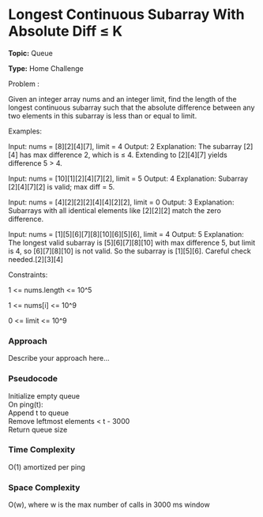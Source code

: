 # Longest Continuous Subarray With Absolute Diff ≤ K
**Topic:** Queue

**Type:** Home Challenge

Problem :

Given an integer array nums and an integer limit, find the length of the longest continuous subarray such that the absolute difference between any two elements in this subarray is less than or equal to limit. 

Examples: 

Input: nums = [8][2][4][7], limit = 4 
 Output: 2 
 Explanation: The subarray [2][4] has max difference 2, which is ≤ 4. Extending to [2][4][7] yields difference 5 > 4. 

Input: nums = [10][1][2][4][7][2], limit = 5 
 Output: 4 
 Explanation: Subarray [2][4][7][2] is valid; max diff = 5. 

Input: nums = [4][2][2][2][4][4][2][2], limit = 0 
Output: 3 
Explanation: Subarrays with all identical elements like [2][2][2] match the zero difference. 

Input: nums = [1][5][6][7][8][10][6][5][6], limit = 4 
 Output: 5 
 Explanation: The longest valid subarray is [5][6][7][8][10] with max difference 5, but limit is 4, so [6][7][8][10] is not valid. So the subarray is [1][5][6]. Careful check needed.[2][3][4] 

Constraints: 

1 <= nums.length <= 10^5 

1 <= nums[i] <= 10^9 

0 <= limit <= 10^9 

### Approach
Describe your approach here...

### Pseudocode

Initialize empty queue  
On ping(t):  
    Append t to queue  
    Remove leftmost elements < t - 3000  
    Return queue size

### Time Complexity

O(1) amortized per ping

### Space Complexity

O(w), where w is the max number of calls in 3000 ms window


